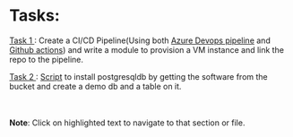 # Tasks:

[ Task 1 ](https://github.com/Naveen-Yerravarpau-Modak/Tachyons-Gratis-Tasks_Naveen/tree/main/Task-1_CI-CD-Terraform): Create a CI/CD Pipeline(Using both [Azure Devops pipeline](https://github.com/Naveen-Yerravarpau-Modak/Tachyons-Gratis-Tasks_Naveen/tree/main/Task-1_CI-CD-Terraform#git-repo-in-azure-devops) and [Github actions](https://github.com/Naveen-Yerravarpau-Modak/Tachyons-Gratis-Tasks_Naveen/tree/main/Task-1_CI-CD-Terraform#terraform-ci-using-github-actions)) and write a module to provision a VM instance and link the repo to the pipeline.

[ Task 2 ](https://github.com/Naveen-Yerravarpau-Modak/Tachyons-Gratis-Tasks_Naveen/tree/main/Task-2_Postgres-installation-script) : [Script](https://github.com/Naveen-Yerravarpau-Modak/Tachyons-Gratis-Tasks_Naveen/blob/main/Task-2_Postgres-installation-script/postgres_script.sh) to install postgresqldb by getting the software from the bucket and create a demo db and a table on it.


<br></br>
**Note**: Click on highlighted text to navigate to that section or file.

